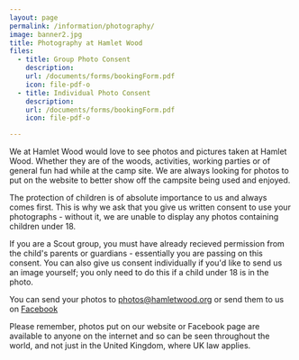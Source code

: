 ```yaml
---
layout: page
permalink: /information/photography/
image: banner2.jpg
title: Photography at Hamlet Wood
files:
  - title: Group Photo Consent
    description:
    url: /documents/forms/bookingForm.pdf
    icon: file-pdf-o
  - title: Individual Photo Consent
    description:
    url: /documents/forms/bookingForm.pdf
    icon: file-pdf-o

---
```


We at Hamlet Wood would love to see photos and pictures taken at Hamlet Wood. Whether they are of the woods, activities, working parties or of general fun had while at the camp site. We are always looking for photos to put on the website to better show off the campsite being used and enjoyed. 

The protection of children is of absolute importance to us and always comes first. This is why we ask that you give us written consent to use your photographs - without it, we are unable to display any photos containing children under 18. 

If you are a Scout group, you must have already recieved permission from the child's parents or guardians - essentially you are passing on this consent. You can also give us consent individually if you'd like to send us an image yourself; you only need to do this if a child under 18 is in the photo.

You can send your photos to [photos@hamletwood.org](mailto:photos@hamletwood.org.uk) or send them to us on [Facebook](https://www.facebook.com/hamletwoodscoutcampsite/)

Please remember, photos put on our website or Facebook page are available to anyone on the internet and so can be seen throughout the world, and not just in the United Kingdom, where UK law applies.
